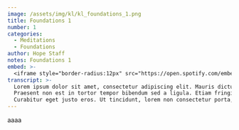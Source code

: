 ```yaml
---
image: /assets/img/kl/kl_foundations_1.png
title: Foundations 1
number: 1
categories:
  - Meditations
  - Foundations
author: Hope Staff
notes: Foundations 1
embed: >-
  <iframe style="border-radius:12px" src="https://open.spotify.com/embed/episode/18xps4OpMYK6mo4rWurBXO?utm_source=generator" width="100%" height="352" frameBorder="0" allowfullscreen="" allow="autoplay; clipboard-write; encrypted-media; fullscreen; picture-in-picture" loading="lazy"></iframe>
transcript: >- 
  Lorem ipsum dolor sit amet, consectetur adipiscing elit. Mauris dictum, metus nec placerat pulvinar, enim est tincidunt enim, eu consequat nisl metus at ex. Phasellus felis leo, suscipit sed congue sed, tempor at arcu. Vestibulum ante ipsum primis in faucibus orci luctus et ultrices posuere cubilia curae; Nunc varius, tortor eget convallis vestibulum, est ligula dictum lacus, a luctus justo magna eget nisi. Curabitur maximus nisi sit amet dolor tincidunt fringilla. Sed volutpat bibendum sem sed gravida. Suspendisse congue sodales felis, id condimentum justo feugiat non.
  Praesent non est in tortor tempor bibendum sed a ligula. Etiam fringilla lectus sit amet pharetra dignissim. Nunc pellentesque lectus ut tortor fringilla, id ullamcorper ligula elementum. Nam rutrum tincidunt mauris, at dignissim metus imperdiet quis. Sed eu sapien quam. Integer scelerisque fringilla augue, ac finibus nisl euismod scelerisque. Nunc eget justo eu eros accumsan viverra id nec risus. Nulla luctus tristique turpis, vitae scelerisque justo consectetur eu. Nullam gravida ligula sit amet ex suscipit, fit luctus est venenatis.
  Curabitur eget justo eros. Ut tincidunt, lorem non consectetur porta, sem ex pulvinar augue, eget auctor justo metus non nunc. Pellentesque laoreet aliquet nisi, in egestas risus tincidunt vitae. Fusce eget risus vel justo aliquam congue at in odio. Quisque dapibus accumsan augue. Integer et sapien sit amet orci cursus aliquam. Vestibulum sit amet semper erat. Donec vitae faucibus tortor, sit amet feugiat nunc. Vivamus venenatis quam vel nibh tincidunt lobortis. Mauris id nunc vel sapien rutrum luctus. Proin ac vehicula orci.
---
```

aaaa